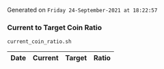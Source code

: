 Generated on `Friday 24-September-2021 at 18:22:57`

### Current to Target Coin Ratio
`current_coin_ratio.sh`

Date|Current|Target|Ratio
---|---|---|---
